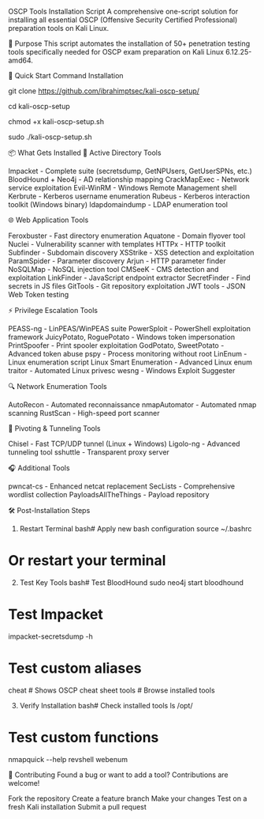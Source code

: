 OSCP Tools Installation Script
A comprehensive one-script solution for installing all essential OSCP (Offensive Security Certified Professional) preparation tools on Kali Linux.

🎯 Purpose
This script automates the installation of 50+ penetration testing tools specifically needed for OSCP exam preparation on Kali Linux 6.12.25-amd64.

🚀 Quick Start
Command Installation

git clone https://github.com/ibrahimptsec/kali-oscp-setup/

cd kali-oscp-setup

chmod +x kali-oscp-setup.sh

sudo ./kali-oscp-setup.sh


📦 What Gets Installed
🎯 Active Directory Tools

Impacket - Complete suite (secretsdump, GetNPUsers, GetUserSPNs, etc.)
BloodHound + Neo4j - AD relationship mapping
CrackMapExec - Network service exploitation
Evil-WinRM - Windows Remote Management shell
Kerbrute - Kerberos username enumeration
Rubeus - Kerberos interaction toolkit (Windows binary)
ldapdomaindump - LDAP enumeration tool

🌐 Web Application Tools

Feroxbuster - Fast directory enumeration
Aquatone - Domain flyover tool
Nuclei - Vulnerability scanner with templates
HTTPx - HTTP toolkit
Subfinder - Subdomain discovery
XSStrike - XSS detection and exploitation
ParamSpider - Parameter discovery
Arjun - HTTP parameter finder
NoSQLMap - NoSQL injection tool
CMSeeK - CMS detection and exploitation
LinkFinder - JavaScript endpoint extractor
SecretFinder - Find secrets in JS files
GitTools - Git repository exploitation
JWT tools - JSON Web Token testing

⚡ Privilege Escalation Tools

PEASS-ng - LinPEAS/WinPEAS suite
PowerSploit - PowerShell exploitation framework
JuicyPotato, RoguePotato - Windows token impersonation
PrintSpoofer - Print spooler exploitation
GodPotato, SweetPotato - Advanced token abuse
pspy - Process monitoring without root
LinEnum - Linux enumeration script
Linux Smart Enumeration - Advanced Linux enum
traitor - Automated Linux privesc
wesng - Windows Exploit Suggester

🔍 Network Enumeration Tools

AutoRecon - Automated reconnaissance
nmapAutomator - Automated nmap scanning
RustScan - High-speed port scanner

🔄 Pivoting & Tunneling Tools

Chisel - Fast TCP/UDP tunnel (Linux + Windows)
Ligolo-ng - Advanced tunneling tool
sshuttle - Transparent proxy server

🎧 Additional Tools

pwncat-cs - Enhanced netcat replacement
SecLists - Comprehensive wordlist collection
PayloadsAllTheThings - Payload repository


🛠️ Post-Installation Steps
1. Restart Terminal
bash# Apply new bash configuration
source ~/.bashrc
# Or restart your terminal

2. Test Key Tools
bash# Test BloodHound
sudo neo4j start
bloodhound

# Test Impacket
impacket-secretsdump -h

# Test custom aliases
cheat  # Shows OSCP cheat sheet
tools  # Browse installed tools

3. Verify Installation
bash# Check installed tools
ls /opt/

# Test custom functions
nmapquick --help
revshell
webenum


🤝 Contributing
Found a bug or want to add a tool? Contributions are welcome!

Fork the repository
Create a feature branch
Make your changes
Test on a fresh Kali installation
Submit a pull request
